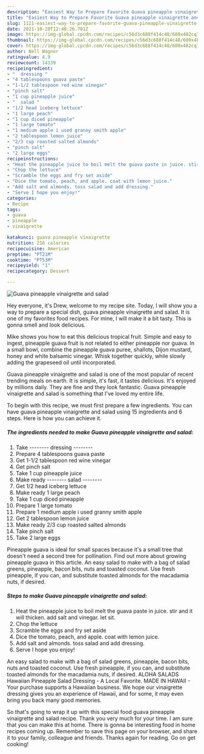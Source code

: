 ```yaml
---
description: "Easiest Way to Prepare Favorite Guava pineapple vinaigrette and salad"
title: "Easiest Way to Prepare Favorite Guava pineapple vinaigrette and salad"
slug: 1121-easiest-way-to-prepare-favorite-guava-pineapple-vinaigrette-and-salad
date: 2021-10-20T12:48:26.701Z
image: https://img-global.cpcdn.com/recipes/c56d3c688f414c48/680x482cq70/guava-pineapple-vinaigrette-and-salad-recipe-main-photo.jpg
thumbnail: https://img-global.cpcdn.com/recipes/c56d3c688f414c48/680x482cq70/guava-pineapple-vinaigrette-and-salad-recipe-main-photo.jpg
cover: https://img-global.cpcdn.com/recipes/c56d3c688f414c48/680x482cq70/guava-pineapple-vinaigrette-and-salad-recipe-main-photo.jpg
author: Nell Wagner
ratingvalue: 4.9
reviewcount: 14139
recipeingredient:
- "  dressing "
- "4 tablespoons guava paste"
- "1-1/2 tablespoon red wine vinegar"
- "pinch salt"
- "1 cup pineapple juice"
- "  salad "
- "1/2 head iceberg lettuce"
- "1 large peach"
- "1 cup diced pineapple"
- "1 large tomato"
- "1 medium apple i used granny smith apple"
- "2 tablespoon lemon juice"
- "2/3 cup roasted salted almonds"
- "pinch salt"
- "2 large eggs"
recipeinstructions:
- "Heat the pineapple juice to boil melt the guava paste in juice. stir and it will thicken. add salt and vinegar. let sit."
- "Chop the lettuce"
- "Scramble the eggs and fry set aside"
- "Dice the tomato, peach, and apple. coat with lemon juice."
- "Add salt and almonds. toss salad and add dressing."
- "Serve I hope you enjoy!"
categories:
- Recipe
tags:
- guava
- pineapple
- vinaigrette

katakunci: guava pineapple vinaigrette 
nutrition: 216 calories
recipecuisine: American
preptime: "PT21M"
cooktime: "PT53M"
recipeyield: "1"
recipecategory: Dessert

---
```



![Guava pineapple vinaigrette and salad](https://img-global.cpcdn.com/recipes/c56d3c688f414c48/680x482cq70/guava-pineapple-vinaigrette-and-salad-recipe-main-photo.jpg)

Hey everyone, it's Drew, welcome to my recipe site. Today, I will show you a way to prepare a special dish, guava pineapple vinaigrette and salad. It is one of my favorites food recipes. For mine, I will make it a bit tasty. This is gonna smell and look delicious.

Mike shows you how to eat this delicious tropical fruit. Simple and easy to ingest, pineapple guava fruit is not related to either pineapple nor guava. In a small bowl, combine the pineapple guava puree, shallots, Dijon mustard, honey and white balsamic vinegar. Whisk together quickly, while slowly adding the grapeseed oil until incorporated.

Guava pineapple vinaigrette and salad is one of the most popular of recent trending meals on earth. It is simple, it's fast, it tastes delicious. It's enjoyed by millions daily. They are fine and they look fantastic. Guava pineapple vinaigrette and salad is something that I've loved my entire life.


To begin with this recipe, we must first prepare a few ingredients. You can have guava pineapple vinaigrette and salad using 15 ingredients and 6 steps. Here is how you can achieve it.

<!--inarticleads1-->

##### The ingredients needed to make Guava pineapple vinaigrette and salad:

1. Take  -------- dressing --------
1. Prepare 4 tablespoons guava paste
1. Get 1-1/2 tablespoon red wine vinegar
1. Get pinch salt
1. Take 1 cup pineapple juice
1. Make ready  -------- salad --------
1. Get 1/2 head iceberg lettuce
1. Make ready 1 large peach
1. Take 1 cup diced pineapple
1. Prepare 1 large tomato
1. Prepare 1 medium apple i used granny smith apple
1. Get 2 tablespoon lemon juice
1. Make ready 2/3 cup roasted salted almonds
1. Take pinch salt
1. Take 2 large eggs


Pineapple guava is ideal for small spaces because it&#39;s a small tree that doesn&#39;t need a second tree for pollination. Find out more about growing pineapple guava in this article. An easy salad to make with a bag of salad greens, pineapple, bacon bits, nuts and toasted coconut. Use fresh pineapple, if you can, and substitute toasted almonds for the macadamia nuts, if desired. 

<!--inarticleads2-->

##### Steps to make Guava pineapple vinaigrette and salad:

1. Heat the pineapple juice to boil melt the guava paste in juice. stir and it will thicken. add salt and vinegar. let sit.
1. Chop the lettuce
1. Scramble the eggs and fry set aside
1. Dice the tomato, peach, and apple. coat with lemon juice.
1. Add salt and almonds. toss salad and add dressing.
1. Serve I hope you enjoy!


An easy salad to make with a bag of salad greens, pineapple, bacon bits, nuts and toasted coconut. Use fresh pineapple, if you can, and substitute toasted almonds for the macadamia nuts, if desired. ALOHA SALADS Hawaiian Pineapple Salad Dressing - A Local Favorite. MADE IN HAWAII - Your purchase supports a Hawaiian business. We hope our vinaigrette dressing gives you an experience of Hawaii, and for some, it may even bring you back many good memories. 

So that's going to wrap it up with this special food guava pineapple vinaigrette and salad recipe. Thank you very much for your time. I am sure that you can make this at home. There is gonna be interesting food in home recipes coming up. Remember to save this page on your browser, and share it to your family, colleague and friends. Thanks again for reading. Go on get cooking!
